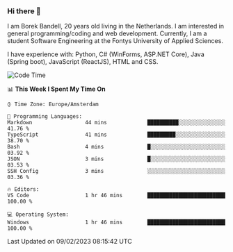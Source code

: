 ### Hi there 👋

I am Borek Bandell, 20 years old living in the Netherlands. I am interested in general programming/coding and web development. Currently, I am a student Software Engineering at the Fontys University of Applied Sciences.

I have experience with: Python, C# (WinForms, ASP.NET Core), Java (Spring boot), JavaScript (ReactJS), HTML and CSS.

<!--START_SECTION:waka-->
![Code Time](http://img.shields.io/badge/Code%20Time-374%20hrs%2040%20mins-blue)

📊 **This Week I Spent My Time On** 

```text
⌚︎ Time Zone: Europe/Amsterdam

💬 Programming Languages: 
Markdown                 44 mins             ██████████░░░░░░░░░░░░░░░   41.76 % 
TypeScript               41 mins             █████████░░░░░░░░░░░░░░░░   38.70 % 
Bash                     4 mins              █░░░░░░░░░░░░░░░░░░░░░░░░   03.92 % 
JSON                     3 mins              █░░░░░░░░░░░░░░░░░░░░░░░░   03.53 % 
SSH Config               3 mins              ░░░░░░░░░░░░░░░░░░░░░░░░░   03.36 % 

🔥 Editors: 
VS Code                  1 hr 46 mins        █████████████████████████   100.00 % 

💻 Operating System: 
Windows                  1 hr 46 mins        █████████████████████████   100.00 % 

```


 Last Updated on 09/02/2023 08:15:42 UTC
<!--END_SECTION:waka-->

<!--**tcBorek2002/tcBorek2002** is a ✨ _special_ ✨ repository because its `README.md` (this file) appears on your GitHub profile.

Here are some ideas to get you started:

- 🔭 I’m currently working on ...
- 🌱 I’m currently learning ...
- 👯 I’m looking to collaborate on ...
- 🤔 I’m looking for help with ...
- 💬 Ask me about ...
- 📫 How to reach me: ...
- 😄 Pronouns: ...
- ⚡ Fun fact: ...
-->
